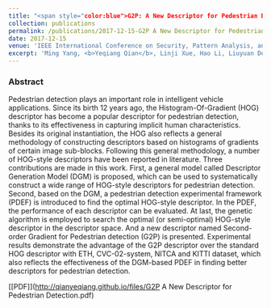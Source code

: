 ```yaml
---
title: "<span style="color:blue">G2P: A New Descriptor for Pedestrian Detection</span>"
collection: publications
permalink: /publications/2017-12-15-G2P A New Descriptor for Pedestrian Detection
date: 2017-12-15
venue: 'IEEE International Conference on Security, Pattern Analysis, and Cybernetics (ICSPAC 2017)'
excerpt: 'Ming Yang, <b>Yeqiang Qian</b>, Linji Xue, Hao Li, Liuyuan Deng and Chunxiang Wang*. <i>IEEE International Conference on Security, Pattern Analysis, and Cybernetics</i>. <b>ICSPAC 2017</b>'
---
```


### Abstract
Pedestrian detection plays an important role in intelligent vehicle applications. Since its birth 12 years ago, the Histogram-Of-Gradient (HOG) descriptor has become a popular descriptor for pedestrian detection, thanks to its effectiveness in capturing implicit human characteristics. Besides its original instantiation, the HOG also reflects a general methodology of constructing descriptors based on histograms of gradients of certain image sub-blocks. Following this general methodology, a number of HOG-style descriptors have been reported in literature.
Three contributions are made in this work. First, a general model called Descriptor Generation Model (DGM) is proposed, which can be used to systematically construct a wide range of HOG-style descriptors for pedestrian detection. Second, based on the DGM, a pedestrian detection experimental framework (PDEF) is introduced to find the optimal HOG-style descriptor. In the PDEF, the performance of each descriptor can be evaluated. At last, the genetic algorithm is employed to search the optimal (or semi-optimal) HOG-style descriptor in the descriptor space. And a new descriptor named Second-order Gradient for Pedestrian detection (G2P) is presented. Experimental results demonstrate the advantage of the G2P descriptor over the standard HOG descriptor with ETH, CVC-02-system, NITCA and KITTI dataset, which also reflects the effectiveness of the DGM-based PDEF in finding better descriptors for pedestrian detection.

[[PDF]](http://qianyeqiang.github.io/files/G2P A New Descriptor for Pedestrian Detection.pdf)




